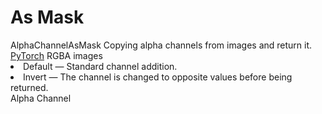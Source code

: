 # As Mask

<deflist type="narrow">
    <def title="Full Name">
        AlphaChannelAsMask
    </def>
    <def title="Description">
        Copying alpha channels from images and return it.
    </def>
        <def title="Backend">
            <a href="Modules.md" anchor="pytorch" summary="Image processing with pure Tensor without transformations.">PyTorch</a>
        </def>
    <def title="Input Parameters">
        <deflist type="full">
            <def title="Images (Type: Image)">
                RGBA images
            </def>
            <def title="Method (Type: Enum)">
                <list>
                    <li><control>Default</control> — Standard channel addition.</li>
                    <li><control>Invert</control> — The channel is changed to opposite values before being returned.</li>
                </list>
            </def>
        </deflist>
    </def>
    <def title="Output Parameters">
        <deflist type="full">
            <def title="Mask (Type: Mask)">
                Alpha Channel
            </def>
        </deflist>
    </def>
</deflist>
